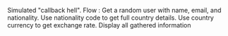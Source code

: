 Simulated "callback hell".
Flow :
Get a random user with name, email, and nationality.
Use nationality code to get full country details.
Use country currency to get exchange rate.
Display all gathered information
